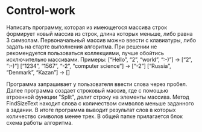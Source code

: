 # Control-work
Написать программу, которая из имеющегося массива строк формирует новый массив
из строк, длина которых меньше, либо равна 3 символам. Первоначальный массив можно ввести с клавиатуры, либо задать на старте выполнения алгоритма. При решении не рекомендуется пользоваться коллекциями, лучше обойтись исключительно массивами. Примеры: [“Hello”, “2”, “world”, “:-)”] → [“2”, “:-)”] [“1234”, “1567”, “-2”, “computer science”] → [“-2”] [“Russia”, “Denmark”, “Kazan”] → []

Программа запрашивает у пользователя ввести слова через пробел.
Далее программа создает строковый массив, где с помощью втроенной функции "Split", делит строку на элементы массива.
Метод FindSizeText находит слова с количеством символов меньше заданного в задании.
В итоге программа выводит результат слов в которых количество символов менее трех.
В общей папке прилагается блок схема работы алгоритма.
